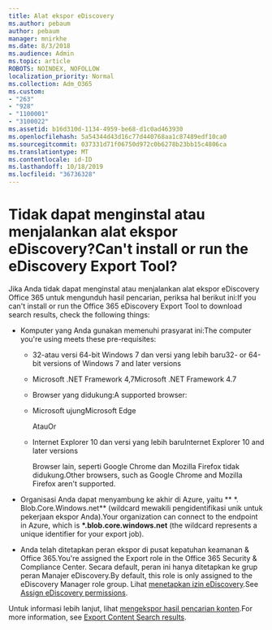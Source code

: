 ```yaml
---
title: Alat ekspor eDiscovery
ms.author: pebaum
author: pebaum
manager: mnirkhe
ms.date: 8/3/2018
ms.audience: Admin
ms.topic: article
ROBOTS: NOINDEX, NOFOLLOW
localization_priority: Normal
ms.collection: Adm_O365
ms.custom:
- "263"
- "928"
- "1100001"
- "3100022"
ms.assetid: b16d310d-1134-4959-be68-d1c0ad463930
ms.openlocfilehash: 5a54344d43d16c77d440768aa1c87489edf10ca0
ms.sourcegitcommit: 037331d71f06750d972c0b6278b23bb15c4806ca
ms.translationtype: MT
ms.contentlocale: id-ID
ms.lasthandoff: 10/18/2019
ms.locfileid: "36736328"
---
```

# <a name="cant-install-or-run-the-ediscovery-export-tool"></a><span data-ttu-id="86198-102">Tidak dapat menginstal atau menjalankan alat ekspor eDiscovery?</span><span class="sxs-lookup"><span data-stu-id="86198-102">Can't install or run the eDiscovery Export Tool?</span></span>

<span data-ttu-id="86198-103">Jika Anda tidak dapat menginstal atau menjalankan alat ekspor eDiscovery Office 365 untuk mengunduh hasil pencarian, periksa hal berikut ini:</span><span class="sxs-lookup"><span data-stu-id="86198-103">If you can't install or run the Office 365 eDiscovery Export Tool to download search results, check the following things:</span></span>
  
- <span data-ttu-id="86198-104">Komputer yang Anda gunakan memenuhi prasyarat ini:</span><span class="sxs-lookup"><span data-stu-id="86198-104">The computer you're using meets these pre-requisites:</span></span>

  - <span data-ttu-id="86198-105">32-atau versi 64-bit Windows 7 dan versi yang lebih baru</span><span class="sxs-lookup"><span data-stu-id="86198-105">32- or 64-bit versions of Windows 7 and later versions</span></span>

  - <span data-ttu-id="86198-106">Microsoft .NET Framework 4,7</span><span class="sxs-lookup"><span data-stu-id="86198-106">Microsoft .NET Framework 4.7</span></span>

  - <span data-ttu-id="86198-107">Browser yang didukung:</span><span class="sxs-lookup"><span data-stu-id="86198-107">A supported browser:</span></span>

  - <span data-ttu-id="86198-108">Microsoft ujung</span><span class="sxs-lookup"><span data-stu-id="86198-108">Microsoft Edge</span></span>

    <span data-ttu-id="86198-109">Atau</span><span class="sxs-lookup"><span data-stu-id="86198-109">Or</span></span>

  - <span data-ttu-id="86198-110">Internet Explorer 10 dan versi yang lebih baru</span><span class="sxs-lookup"><span data-stu-id="86198-110">Internet Explorer 10 and later versions</span></span>

    <span data-ttu-id="86198-111">Browser lain, seperti Google Chrome dan Mozilla Firefox tidak didukung.</span><span class="sxs-lookup"><span data-stu-id="86198-111">Other browsers, such as Google Chrome and Mozilla Firefox aren't supported.</span></span>

- <span data-ttu-id="86198-112">Organisasi Anda dapat menyambung ke akhir di Azure, yaitu \*\* \*. Blob.Core.Windows.net\*\* (wildcard mewakili pengidentifikasi unik untuk pekerjaan ekspor Anda).</span><span class="sxs-lookup"><span data-stu-id="86198-112">Your organization can connect to the endpoint in Azure, which is **\*.blob.core.windows.net** (the wildcard represents a unique identifier for your export job).</span></span>

- <span data-ttu-id="86198-113">Anda telah ditetapkan peran ekspor di pusat kepatuhan keamanan &amp; Office 365.</span><span class="sxs-lookup"><span data-stu-id="86198-113">You're assigned the Export role in the Office 365 Security &amp; Compliance Center.</span></span> <span data-ttu-id="86198-114">Secara default, peran ini hanya ditetapkan ke grup peran Manajer eDiscovery.</span><span class="sxs-lookup"><span data-stu-id="86198-114">By default, this role is only assigned to the eDiscovery Manager role group.</span></span> <span data-ttu-id="86198-115">Lihat [menetapkan izin eDiscovery](https://docs.microsoft.com/office365/securitycompliance/assign-ediscovery-permissions).</span><span class="sxs-lookup"><span data-stu-id="86198-115">See [Assign eDiscovery permissions](https://docs.microsoft.com/office365/securitycompliance/assign-ediscovery-permissions).</span></span>

<span data-ttu-id="86198-116">Untuk informasi lebih lanjut, lihat [mengekspor hasil pencarian konten](https://docs.microsoft.com/office365/securitycompliance/export-search-results).</span><span class="sxs-lookup"><span data-stu-id="86198-116">For more information, see [Export Content Search results](https://docs.microsoft.com/office365/securitycompliance/export-search-results).</span></span>
  
